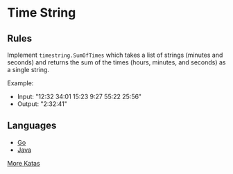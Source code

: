 # Time String

## Rules

Implement `timestring.SumOfTimes` which takes a list of strings (minutes and seconds) and returns
the sum of the times (hours, minutes, and seconds) as a single string.

Example:

- Input: "12:32 34:01 15:23 9:27 55:22 25:56"
- Output: "2:32:41"

## Languages

- [Go](https://github.com/pdt256/kata/tree/master/go/src/TimeString)
- [Java](https://github.com/pdt256/kata/tree/master/java/src/TimeString)

[More Katas](https://github.com/pdt256/kata)
